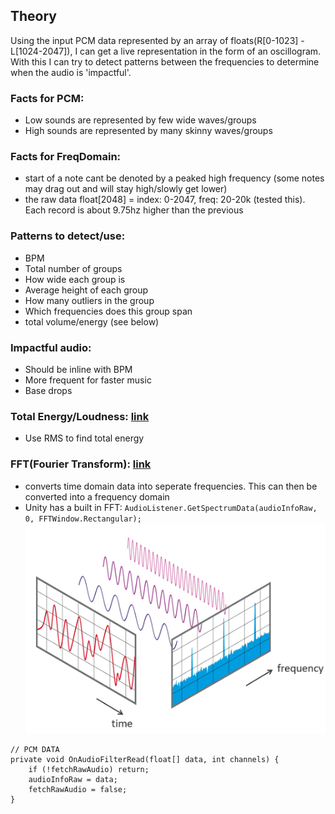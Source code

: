 ## Theory

Using the input PCM data represented by an array of floats(R[0-1023] - L[1024-2047]), I can get a live representation in the form of an oscillogram.
With this I can try to detect patterns between the frequencies to determine when the audio is 'impactful'.


### Facts for PCM:
* Low sounds are represented by few wide waves/groups
* High sounds are represented by many skinny waves/groups

### Facts for FreqDomain:
* start of a note cant be denoted by a peaked high frequency (some notes may drag out and will stay high/slowly get lower)
* the raw data float[2048] = index: 0-2047, freq: 20-20k (tested this). Each record is about 9.75hz higher than the previous

### Patterns to detect/use:
* BPM
* Total number of groups
* How wide each group is
* Average height of each group
* How many outliers in the group
* Which frequencies does this group span
* total volume/energy (see below)

### Impactful audio:
* Should be inline with BPM
* More frequent for faster music
* Base drops

### Total Energy/Loudness: [link](https://dsp.stackexchange.com/questions/2951/loudness-of-pcm-stream/2953#2953)
* Use RMS to find total energy


### FFT(Fourier Transform): [link](https://www.codeproject.com/KB/audio-video/SoundViewer.aspx)
* converts time domain data into seperate frequencies. This can then be converted into a frequency domain
* Unity has a built in FFT: `AudioListener.GetSpectrumData(audioInfoRaw, 0, FFTWindow.Rectangular);`
![fft](Images/Testing/fft.png)

```
// PCM DATA
private void OnAudioFilterRead(float[] data, int channels) {
    if (!fetchRawAudio) return;
    audioInfoRaw = data;
    fetchRawAudio = false;
}
```